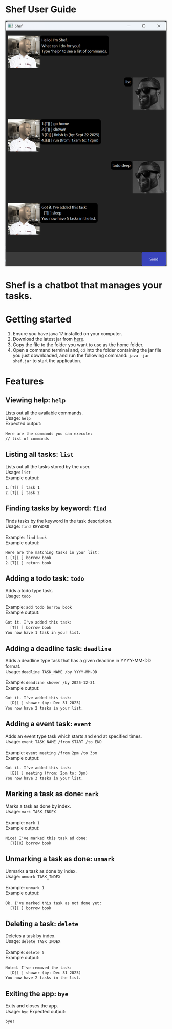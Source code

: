 # **Shef** User Guide

![ui](Ui.png)

# Shef is a chatbot that manages your tasks.

# Getting started
1. Ensure you have java 17 installed on your computer.
2. Download the latest jar from [<ins>here</ins>](https://github.com/gordontzx/ip/releases).
3. Copy the file to the folder you want to use as the home folder.
4. Open a command terminal and, `cd` into the folder containing the jar file you just downloaded, and run the following
command: `java -jar shef.jar` to start the application.

# Features

## Viewing help: `help`
Lists out all the available commands. <br/>
Usage: `help` <br/>
Expected output:
```
Here are the commands you can execute:
// list of commands
```

## Listing all tasks: `list`
Lists out all the tasks stored by the user. <br/>
Usage: `list` <br/>
Example output:
```
1.[T][ ] task 1
2.[T][ ] task 2
```

## Finding tasks by keyword: `find`
Finds tasks by the keyword in the task description.<br/>
Usage: `find KEYWORD` <br/>
<br/>
Example: `find book` <br/>
Example output:
```
Here are the matching tasks in your list:
1.[T][ ] borrow book
2.[T][ ] return book
```

## Adding a todo task: `todo`
Adds a todo type task. <br/>
Usage: `todo` <br/>
<br/>
Example: `add todo borrow book` <br/>
Example output:
```
Got it. I've added this task:
  [T][ ] borrow book
You now have 1 task in your list.
```

## Adding a deadline task: `deadline`
Adds a deadline type task that has a given deadline in YYYY-MM-DD format. <br/>
Usage: `deadline TASK_NAME /by YYYY-MM-DD` <br/>
<br/>
Example: `deadline shower /by 2025-12-31` <br/>
Example output:
```
Got it. I've added this task:
  [D][ ] shower (by: Dec 31 2025)
You now have 2 tasks in your list.
```

## Adding a event task: `event`
Adds an event type task which starts and end at specified times. <br/>
Usage: `event TASK_NAME /from START /to END` <br/>
<br/>
Example: `event meeting /from 2pm /to 3pm` <br/>
Example output:
```
Got it. I've added this task:
  [E][ ] meeting (from: 2pm to: 3pm)
You now have 3 tasks in your list.
```

## Marking a task as done: `mark`
Marks a task as done by index. <br/>
Usage: `mark TASK_INDEX` <br/>
<br/>
Example: `mark 1` <br/>
Example output:
```
Nice! I've marked this task ad done:
  [T][X] borrow book
```

## Unmarking a task as done: `unmark`
Unmarks a task as done by index. <br/>
Usage: `unmark TASK_INDEX` <br/>
<br/>
Example: `unmark 1` <br/>
Example output:
```
Ok. I've marked this task as not done yet:
  [T][ ] borrow book
```

## Deleting a task: `delete`
Deletes a task by index. <br/>
Usage: `delete TASK_INDEX` <br/>
<br/>
Example: `delete 5` <br/>
Example output:
```
Noted. I've removed the task:
  [D][ ] shower (by: Dec 31 2025)
You now have 2 tasks in the list.
```

## Exiting the app: `bye`
Exits and closes the app. <br/>
Usage: `bye`
Expected output:
```
bye!
```
